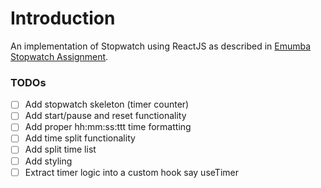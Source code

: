 # Introduction

An implementation of Stopwatch using ReactJS as described in [Emumba Stopwatch Assignment](https://github.com/emumba-com/handbooks/blob/master/Frontend/Assignments/stopwatch/README.md).

### TODOs

- [ ] Add stopwatch skeleton (timer counter)
- [ ] Add start/pause and reset functionality
- [ ] Add proper hh:mm:ss:ttt time formatting
- [ ] Add time split functionality
- [ ] Add split time list
- [ ] Add styling
- [ ] Extract timer logic into a custom hook say useTimer
